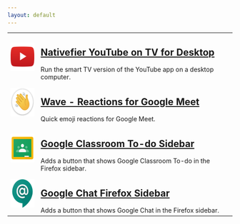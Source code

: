 ```yaml
---
layout: default
---
```


<table>
    <tr>
        <td>
            <img src="ytontv.png" height="64" />
        </td>
        <td>
            <h2><a href="https://github.com/mattruzzi/Nativefier-YouTube-on-TV-for-Desktop">Nativefier YouTube on TV
                    for
                    Desktop</a></h2>
            Run the smart TV version of the YouTube app on a desktop computer.
        </td>
    </tr>
    <tr>
        <td>
            <img src="wave.png" height="64" />
        </td>
        <td>
            <h2><a href="https://github.com/mattruzzi/Wave-Extension">Wave - Reactions for Google Meet</a></h2>
            Quick emoji reactions for Google Meet.
        </td>
    </tr>
    <tr>
        <td>
            <img src="classroom_sidebar.png" height="64" />
        </td>
        <td>
            <h2><a href="https://github.com/mattruzzi/Google-Classroom-To-do-Firefox-Sidebar">Google Classroom To-do
                    Sidebar</a></h2>
            Adds a button that shows Google Classroom To-do in the Firefox sidebar.
        </td>
    </tr>
    <tr>
        <td>
            <img src="chat_sidebar.png" height="64" />
        </td>
        <td>
            <h2><a href="https://github.com/mattruzzi/Google-Chat-Firefox-Sidebar">
                    Google Chat Firefox Sidebar</a></h2>
            Adds a button that shows Google Chat in the Firefox sidebar.
        </td>
    </tr>
</table>
